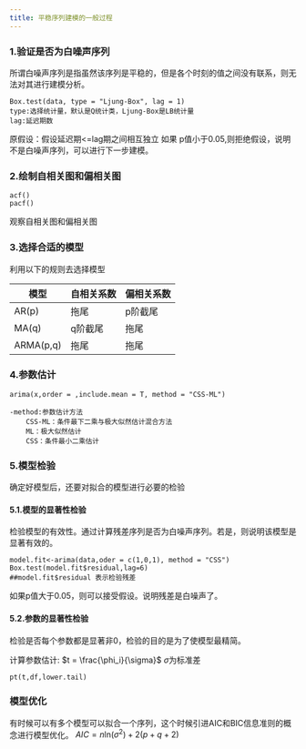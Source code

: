 ```yaml
---
title: 平稳序列建模的一般过程
---
```


### 1.验证是否为白噪声序列

所谓白噪声序列是指虽然该序列是平稳的，但是各个时刻的值之间没有联系，则无法对其进行建模分析。

```
Box.test(data, type = "Ljung-Box", lag = 1)
type:选择统计量，默认是Q统计类，Ljung-Box是LB统计量
lag:延迟期数
```
原假设：假设延迟期<=lag期之间相互独立
如果 p值小于0.05,则拒绝假设，说明不是白噪声序列，可以进行下一步建模。
### 2.绘制自相关图和偏相关图
```
acf()
pacf()
```

观察自相关图和偏相关图

### 3.选择合适的模型
利用以下的规则去选择模型

| 模型 | 自相关系数 | 偏相关系数 |
| --- | --- | --- |
| AR(p) | 拖尾 | p阶截尾 |
| MA(q) | q阶截尾 | 拖尾 |
| ARMA(p,q) | 拖尾 | 拖尾 |
### 4.参数估计
```
arima(x,order = ,include.mean = T, method = "CSS-ML")

-method:参数估计方法
    CSS-ML：条件最下二乘与极大似然估计混合方法
    ML：极大似然估计
    CSS：条件最小二乘估计
```
### 5.模型检验
确定好模型后，还要对拟合的模型进行必要的检验
#### 5.1.模型的显著性检验
检验模型的有效性。通过计算残差序列是否为白噪声序列。若是，则说明该模型是显著有效的。

```
model.fit<-arima(data,oder = c(1,0,1), method = "CSS")
Box.test(model.fit$residual,lag=6)
##model.fit$residual 表示检验残差
```
如果p值大于0.05，则可以接受假设。说明残差是白噪声了。
#### 5.2.参数的显著性检验
检验是否每个参数都是显著非0，检验的目的是为了使模型最精简。

计算参数估计: $t = \frac{\phi_i}{\sigma}$
$\sigma$为标准差

```
pt(t,df,lower.tail)
```
### 模型优化
有时候可以有多个模型可以拟合一个序列，这个时候引进AIC和BIC信息准则的概念进行模型优化。
$AIC = n \text{ln}(\sigma^2)+2(p+q+2)$


